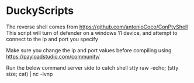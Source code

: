 # DuckyScripts

The reverse shell comes from https://github.com/antonioCoco/ConPtyShell
This script will turn of defender on a windows 11 device, and attempt to connect to the ip and port you specify

Make sure you change the ip and port values before compiling using https://payloadstudio.com/community/

Run the below command server side to catch shell
stty raw -echo; (stty size; cat) | nc -lvnp <port>
